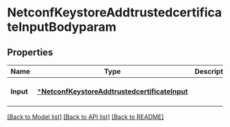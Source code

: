 # NetconfKeystoreAddtrustedcertificateInputBodyparam

## Properties
Name | Type | Description | Notes
------------ | ------------- | ------------- | -------------
**Input** | [***NetconfKeystoreAddtrustedcertificateInput**](netconf.keystore.addtrustedcertificate.Input.md) |  | [optional] [default to null]

[[Back to Model list]](../README.md#documentation-for-models) [[Back to API list]](../README.md#documentation-for-api-endpoints) [[Back to README]](../README.md)


